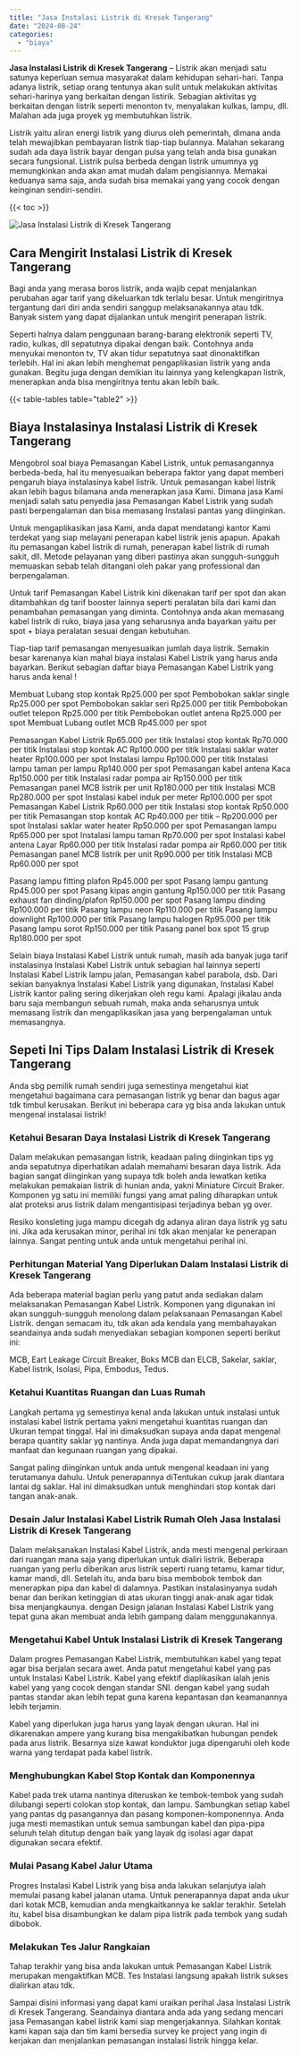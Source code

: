 ```yaml
---
title: "Jasa Instalasi Listrik di Kresek Tangerang"
date: "2024-08-24"
categories: 
  - "biaya"
---
```


**Jasa Instalasi Listrik di Kresek Tangerang** – Listrik akan menjadi satu satunya keperluan semua masyarakat dalam kehidupan sehari-hari. Tanpa adanya listrik, setiap orang tentunya akan sulit untuk melakukan aktivitas sehari-harinya yang berkaitan dengan listirik. Sebagian aktivitas yg berkaitan dengan listrik seperti menonton tv, menyalakan kulkas, lampu, dll. Malahan ada juga proyek yg membutuhkan listrik.

Listrik yaitu aliran energi listrik yang diurus oleh pemerintah, dimana anda telah mewajibkan pembayaran listrik tiap-tiap bulannya. Malahan sekarang sudah ada daya listrik bayar dengan pulsa yang telah anda bisa gunakan secara fungsional. Listrik pulsa berbeda dengan listrik umumnya yg memungkinkan anda akan amat mudah dalam pengisiannya. Memakai keduanya sama saja, anda sudah bisa memakai yang yang cocok dengan keinginan sendiri-sendiri.

{{< toc >}}

![Jasa Instalasi Listrik di Kresek Tangerang](/images/instalasi-listrik-murah04.png)

## Cara Mengirit Instalasi Listrik di Kresek Tangerang

Bagi anda yang merasa boros listrik, anda wajib cepat menjalankan perubahan agar tarif yang dikeluarkan tdk terlalu besar. Untuk mengiritnya tergantung dari diri anda sendiri sanggup melaksanakannya atau tdk. Banyak sistem yang dapat dijalankan untuk mengirit penerapan listrik.

Seperti halnya dalam penggunaan barang-barang elektronik seperti TV, radio, kulkas, dll sepatutnya dipakai dengan baik. Contohnya anda menyukai menonton tv, TV akan tidur sepatutnya saat dinonaktifkan terlebih. Hal ini akan lebih menghemat pengaplikasian listrik yang anda gunakan. Begitu juga dengan demikian itu lainnya yang kelengkapan listrik, menerapkan anda bisa mengiritnya tentu akan lebih baik.

{{< table-tables table="table2" >}}

## Biaya Instalasinya Instalasi Listrik di Kresek Tangerang

Mengobrol soal biaya Pemasangan Kabel Listrik, untuk pemasangannya berbeda-beda, hal itu menyesuaikan beberapa faktor yang dapat memberi pengaruh biaya instalasinya kabel listrik. Untuk pemasangan kabel listrik akan lebih bagus bilamana anda menerapkan jasa Kami. Dimana jasa Kami menjadi salah satu penyedia jasa Pemasangan Kabel Listrik yang sudah pasti berpengalaman dan bisa memasang Instalasi pantas yang diinginkan.

Untuk mengaplikasikan jasa Kami, anda dapat mendatangi kantor Kami terdekat yang siap melayani penerapan kabel listrik jenis apapun. Apakah itu pemasangan kabel listrik di rumah, penerapan kabel listrik di rumah sakit, dll. Metode pelayanan yang diberi pastinya akan sungguh-sungguh memuaskan sebab telah ditangani oleh pakar yang professional dan berpengalaman.

Untuk tarif Pemasangan Kabel Listrik kini dikenakan tarif per spot dan akan ditambahkan dg tarif booster lainnya seperti peralatan bila dari kami dan penambahan pemasangan yang diminta. Contohnya anda akan memasang kabel listrik di ruko, biaya jasa yang seharusnya anda bayarkan yaitu per spot + biaya peralatan sesuai dengan kebutuhan.

Tiap-tiap tarif pemasangan menyesuaikan jumlah daya listrik. Semakin besar karenanya kian mahal biaya instalasi Kabel Listrik yang harus anda bayarkan. Berikut sebagian daftar biaya Pemasangan Kabel Listrik yang harus anda kenal !

Membuat Lubang stop kontak Rp25.000 per spot Pembobokan saklar single Rp25.000 per spot Pembobokan saklar seri Rp25.000 per titik Pembobokan outlet telepon Rp25.000 per titik Pembobokan outlet antena Rp25.000 per spot Membuat Lubang outlet MCB Rp45.000 per spot

Pemasangan Kabel Listrik Rp65.000 per titik Instalasi stop kontak Rp70.000 per titik Instalasi stop kontak AC Rp100.000 per titik Instalasi saklar water heater Rp100.000 per spot Instalasi lampu Rp100.000 per titik Instalasi lampu taman per lampu Rp140.000 per spot Pemasangan kabel antena Kaca Rp150.000 per titik Instalasi radar pompa air Rp150.000 per titik Pemasangan panel MCB listrik per unit Rp180.000 per titik Instalasi MCB Rp280.000 per spot Instalasi kabel induk per meter Rp100.000 per spot Pemasangan Kabel Listrik Rp60.000 per titik Instalasi stop kontak Rp50.000 per titik Pemasangan stop kontak AC Rp40.000 per titik – Rp200.000 per spot Instalasi saklar water heater Rp50.000 per spot Pemasangan lampu Rp65.000 per spot Instalasi lampu taman Rp70.000 per spot Instalasi kabel antena Layar Rp60.000 per titik Instalasi radar pompa air Rp60.000 per titik Pemasangan panel MCB listrik per unit Rp90.000 per titik Instalasi MCB Rp60.000 per spot

Pasang lampu fitting plafon Rp45.000 per spot Pasang lampu gantung Rp45.000 per spot Pasang kipas angin gantung Rp150.000 per titik Pasang exhaust fan dinding/plafon Rp150.000 per spot Pasang lampu dinding Rp100.000 per titik Pasang lampu neon Rp110.000 per titik Pasang lampu downlight Rp100.000 per titik Pasang lampu halogen Rp95.000 per titik Pasang lampu sorot Rp150.000 per titik Pasang panel box spot 15 grup Rp180.000 per spot

Selain biaya Instalasi Kabel Listrik untuk rumah, masih ada banyak juga tarif instalasinya Instalasi Kabel Listrik untuk sebagian hal lainnya seperti Instalasi Kabel Listrik lampu jalan, Pemasangan kabel parabola, dsb. Dari sekian banyaknya Instalasi Kabel Listrik yang digunakan, Instalasi Kabel Listrik kantor paling sering dikerjakan oleh regu kami. Apalagi jikalau anda baru saja membangun sebuah rumah, maka anda seharusnya untuk memasang listrik dan mengaplikasikan jasa yang berpengalaman untuk memasangnya.

## Sepeti Ini Tips Dalam Instalasi Listrik di Kresek Tangerang


Anda sbg pemilik rumah sendiri juga semestinya mengetahui kiat mengetahui bagaimana cara pemasangan listrik yg benar dan bagus agar tdk timbul kerusakan. Berikut ini beberapa cara yg bisa anda lakukan untuk mengenal instalasai listrik!

### Ketahui Besaran Daya Instalasi Listrik di Kresek Tangerang

Dalam melakukan pemasangan listrik, keadaan paling diinginkan tips yg anda sepatutnya diperhatikan adalah memahami besaran daya listrik. Ada bagian sangat diinginkan yang supaya tdk boleh anda lewatkan ketika melakukan pemakaian listrik di hunian anda, yakni Miniature Circuit Braker. Komponen yg satu ini memiliki fungsi yang amat paling diharapkan untuk alat proteksi arus listrik dalam mengantisipasi terjadinya beban yg over.

Resiko konsleting juga mampu dicegah dg adanya aliran daya listrik yg satu ini. Jika ada kerusakan minor, perihal ini tdk akan menjalar ke penerapan lainnya. Sangat penting untuk anda untuk mengetahui perihal ini.

### Perhitungan Material Yang Diperlukan Dalam Instalasi Listrik di Kresek Tangerang

Ada beberapa material bagian perlu yang patut anda sediakan dalam melaksanakan Pemasangan Kabel Listrik. Komponen yang digunakan ini akan sungguh-sungguh menolong dalam pelaksanaan Pemasangan Kabel Listrik. dengan semacam itu, tdk akan ada kendala yang membahayakan seandainya anda sudah menyediakan sebagian komponen seperti berikut ini:

MCB, Eart Leakage Circuit Breaker, Boks MCB dan ELCB, Sakelar, saklar, Kabel listrik, Isolasi, Pipa, Embodus, Tedus.

### Ketahui Kuantitas Ruangan dan Luas Rumah

Langkah pertama yg semestinya kenal anda lakukan untuk instalasi untuk instalasi kabel listrik pertama yakni mengetahui kuantitas ruangan dan Ukuran tempat tinggal. Hal ini dimaksudkan supaya anda dapat mengenal berapa quantity saklar yg nantinya. Anda juga dapat memandangnya dari manfaat dan kegunaan ruangan yang dipakai.

Sangat paling diinginkan untuk anda untuk mengenal keadaan ini yang terutamanya dahulu. Untuk penerapannya diTentukan cukup jarak diantara lantai dg saklar. Hal ini dimaksudkan untuk menghindari stop kontak dari tangan anak-anak.

### Desain Jalur Instalasi Kabel Listrik Rumah Oleh Jasa Instalasi Listrik di Kresek Tangerang

Dalam melaksanakan Instalasi Kabel Listrik, anda mesti mengenal perkiraan dari ruangan mana saja yang diperlukan untuk dialiri listrik. Beberapa ruangan yang perlu diberikan arus listrik seperti ruang tetamu, kamar tidur, kamar mandi, dll. Setelah itu, anda baru bisa membobok tembok dan menerapkan pipa dan kabel di dalamnya. Pastikan instalasinyanya sudah benar dan berikan ketinggian di atas ukuran tinggi anak-anak agar tidak bisa menjangkaunya. dengan Design jalanan Instalasi Kabel Listrik yang tepat guna akan membuat anda lebih gampang dalam menggunakannya.

### Mengetahui Kabel Untuk Instalasi Listrik di Kresek Tangerang

Dalam progres Pemasangan Kabel Listrik, membutuhkan kabel yang tepat agar bisa berjalan secara awet. Anda patut mengetahui kabel yang pas untuk Instalasi Kabel Listrik. Kabel yang efektif diaplikasikan ialah jenis kabel yang yang cocok dengan standar SNI. dengan kabel yang sudah pantas standar akan lebih tepat guna karena kepantasan dan keamanannya lebih terjamin.

Kabel yang diperlukan juga harus yang layak dengan ukuran. Hal ini dikarenakan ampere yang kurang bisa mengakibatkan hubungan pendek pada arus listrik. Besarnya size kawat konduktor juga dipengaruhi oleh kode warna yang terdapat pada kabel listrik.

### Menghubungkan Kabel Stop Kontak dan Komponennya

Kabel pada trek utama nantinya diteruskan ke tembok-tembok yang sudah dilubangi seperti colokan stop kontak, dan lampu. Sambungkan setiap kabel yang pantas dg pasangannya dan pasang komponen-komponennya. Anda juga mesti memastikan untuk semua sambungan kabel dan pipa-pipa seluruh telah ditutup dengan baik yang layak dg isolasi agar dapat digunakan secara efektif.

### Mulai Pasang Kabel Jalur Utama

Progres Instalasi Kabel Listrik yang bisa anda lakukan selanjutya ialah memulai pasang kabel jalanan utama. Untuk penerapannya dapat anda ukur dari kotak MCB, kemudian anda mengkaitkannya ke saklar terakhir. Setelah itu, kabel bisa disambungkan ke dalam pipa listrik pada tembok yang sudah dibobok.

### Melakukan Tes Jalur Rangkaian

Tahap terakhir yang bisa anda lakukan untuk Pemasangan Kabel Listrik merupakan mengaktifkan MCB. Tes Instalasi langsung apakah listrik sukses dialirkan atau tdk.

Sampai disini informasi yang dapat kami uraikan perihal Jasa Instalasi Listrik di Kresek Tangerang. Seandainya diantara anda ada yang sedang mencari jasa Pemasangan kabel listrik kami siap mengerjakannya. Silahkan kontak kami kapan saja dan tim kami bersedia survey ke project yang ingin di kerjakan dan menjalankan pemasangan instalasi listrik hingga kelar.

